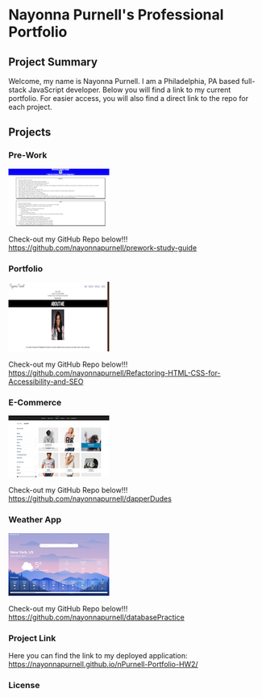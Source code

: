 # Nayonna Purnell's Professional Portfolio

## Project Summary
Welcome, my name is Nayonna Purnell.  I am a Philadelphia, PA based full-stack JavaScript developer.  Below you will find a link to my current portfolio.  For easier access, you will also find a direct link to the repo for each project.  

## Projects

### Pre-Work
![](./assets/images/pre-work-image.png)



Check-out my GitHub Repo below!!!
https://github.com/nayonnapurnell/prework-study-guide

### Portfolio
![](./assets/images/portfolio-image.png)

Check-out my GitHub Repo below!!!
https://github.com/nayonnapurnell/Refactoring-HTML-CSS-for-Accessibility-and-SEO


### E-Commerce
![](./assets/images/ecommerce-image.png)

Check-out my GitHub Repo below!!!
https://github.com/nayonnapurnell/dapperDudes


### Weather App
![](./assets/images/weather-app-image.png)

Check-out my GitHub Repo below!!!
https://github.com/nayonnapurnell/databasePractice


### Project Link
Here you can find the link to my deployed application:  https://nayonnapurnell.github.io/nPurnell-Portfolio-HW2/

### License
